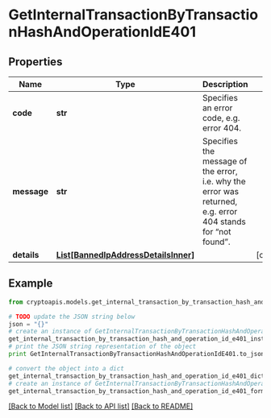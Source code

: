 # GetInternalTransactionByTransactionHashAndOperationIdE401


## Properties
Name | Type | Description | Notes
------------ | ------------- | ------------- | -------------
**code** | **str** | Specifies an error code, e.g. error 404. | 
**message** | **str** | Specifies the message of the error, i.e. why the error was returned, e.g. error 404 stands for “not found”. | 
**details** | [**List[BannedIpAddressDetailsInner]**](BannedIpAddressDetailsInner.md) |  | [optional] 

## Example

```python
from cryptoapis.models.get_internal_transaction_by_transaction_hash_and_operation_id_e401 import GetInternalTransactionByTransactionHashAndOperationIdE401

# TODO update the JSON string below
json = "{}"
# create an instance of GetInternalTransactionByTransactionHashAndOperationIdE401 from a JSON string
get_internal_transaction_by_transaction_hash_and_operation_id_e401_instance = GetInternalTransactionByTransactionHashAndOperationIdE401.from_json(json)
# print the JSON string representation of the object
print GetInternalTransactionByTransactionHashAndOperationIdE401.to_json()

# convert the object into a dict
get_internal_transaction_by_transaction_hash_and_operation_id_e401_dict = get_internal_transaction_by_transaction_hash_and_operation_id_e401_instance.to_dict()
# create an instance of GetInternalTransactionByTransactionHashAndOperationIdE401 from a dict
get_internal_transaction_by_transaction_hash_and_operation_id_e401_form_dict = get_internal_transaction_by_transaction_hash_and_operation_id_e401.from_dict(get_internal_transaction_by_transaction_hash_and_operation_id_e401_dict)
```
[[Back to Model list]](../README.md#documentation-for-models) [[Back to API list]](../README.md#documentation-for-api-endpoints) [[Back to README]](../README.md)


